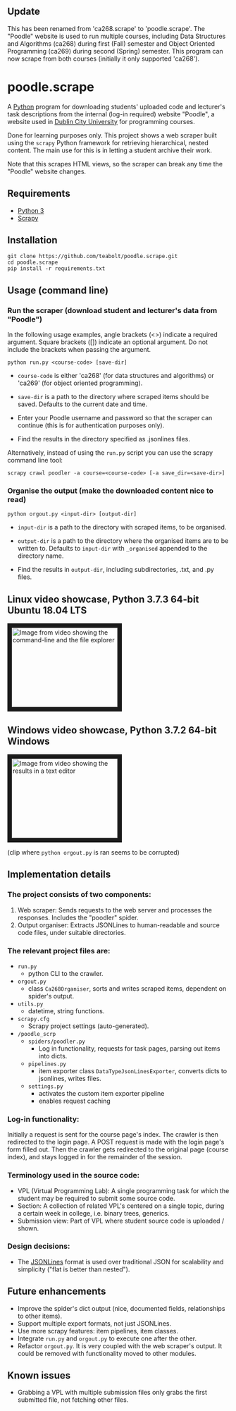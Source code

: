## Update
This has been renamed from 'ca268.scrape' to 'poodle.scrape'. The "Poodle" website is used to run multiple courses, including Data Structures and Algorithms (ca268) during first (Fall) semester and Object Oriented Programming (ca269) during second (Spring) semester. This program can now scrape from both courses (initially it only supported 'ca268').

# poodle.scrape
A <a href="https://www.python.org/">Python</a> program for downloading students' uploaded code and lecturer's task descriptions from the internal (log-in required) website "Poodle", a website used in <a href="https://www.dcu.ie/">Dublin City University</a> for programming courses.

Done for learning purposes only. This project shows a web scraper built using the ```scrapy``` Python framework for retrieving hierarchical, nested content. The main use for this is in letting a student archive their work.

Note that this scrapes HTML views, so the scraper can break any time the "Poodle" website changes.

## Requirements
* <a href="https://www.python.org/downloads/">Python 3</a>
* <a href="https://scrapy.org/">Scrapy</a>

## Installation
```
git clone https://github.com/teabolt/poodle.scrape.git
cd poodle.scrape
pip install -r requirements.txt
```

## Usage (command line)

### Run the scraper (download student and lecturer's data from "Poodle")

In the following usage examples, angle brackets (<>) indicate a required argument. Square brackets ([]) indicate an optional argument. Do not include the brackets when passing the argument.

```
python run.py <course-code> [save-dir]
```
* ```course-code``` is either 'ca268' (for data structures and algorithms) or 'ca269' (for object oriented programming).
* ```save-dir``` is a path to the directory where scraped items should be saved. Defaults to the current date and time.

* Enter your Poodle username and password so that the scraper can continue (this is for authentication purposes only).
* Find the results in the directory specified as .jsonlines files.

Alternatively, instead of using the ```run.py``` script you can use the scrapy command line tool:

```scrapy crawl poodler -a course=<course-code> [-a save_dir=<save-dir>]```


### Organise the output (make the downloaded content nice to read)

```
python orgout.py <input-dir> [output-dir]
```
* ```input-dir``` is a path to the directory with scraped items, to be organised.
* ```output-dir``` is a path to the directory where the organised items are to be written to. Defaults to ```input-dir``` with ```_organised``` appended to the directory name.

* Find the results in ```output-dir```, including subdirectories, .txt, and .py files.

## Linux video showcase, Python 3.7.3 64-bit Ubuntu 18.04 LTS

<a href="https://youtu.be/nFgYS49q0Y4" target="_blank"><img src="http://img.youtube.com/vi/nFgYS49q0Y4/0.jpg" alt="Image from video showing the command-line and the file explorer" width="240" height="180" border="10" /></a>


## Windows video showcase, Python 3.7.2 64-bit Windows

<a href="https://youtu.be/0_TOIR3KRrU" target="_blank"><img src="http://img.youtube.com/vi/0_TOIR3KRrU/0.jpg" alt="Image from video showing the results in a text editor" width="240" height="180" border="10" /></a>

(clip where ```python orgout.py``` is ran seems to be corrupted)


## Implementation details

### The project consists of two components:
1. Web scraper: Sends requests to the web server and processes the responses. Includes the "poodler" spider.
2. Output organiser: Extracts JSONLines to human-readable and source code files, under suitable directories.

### The relevant project files are:
* ```run.py```
  * python CLI to the crawler.
* ```orgout.py```
  * class ```Ca268Organiser```, sorts and writes scraped items, dependent on spider's output.
* ```utils.py```
  * datetime, string functions.
* ```scrapy.cfg```
  * Scrapy project settings (auto-generated).
* ```/poodle_scrp```
  * ```spiders/poodler.py```
    * Log in functionality, requests for task pages, parsing out items into dicts.
  * ```pipelines.py```
    * item exporter class ```DataTypeJsonLinesExporter```, converts dicts to jsonlines, writes files.
  * ```settings.py```
    * activates the custom item exporter pipeline
    * enables request caching


### Log-in functionality:
Initially a request is sent for the course page's index. The crawler is then redirected to the login page. A POST request is made with the login page's form filled out. Then the crawler gets redirected to the original page (course index), and stays logged in for the remainder of the session.


### Terminology used in the source code:
* VPL (Virtual Programming Lab): A single programming task for which the student may be required to submit some source code.
* Section: A collection of related VPL's centered on a single topic, during a certain week in college, i.e. binary trees, generics.
* Submission view: Part of VPL where student source code is uploaded / shown.


### Design decisions:
* The <a href="http://jsonlines.org/">JSONLines</a> format is used over traditional JSON for scalability and simplicity ("flat is better than nested").


## Future enhancements
* Improve the spider's dict output (nice, documented fields, relationships to other items).
* Support multiple export formats, not just JSONLines.
* Use more scrapy features: item pipelines, item classes.
* Integrate ```run.py``` and ```orgout.py``` to execute one after the other.
* Refactor ```orgout.py```. It is very coupled with the web scraper's output. It could be removed with functionality moved to other modules.


## Known issues
* Grabbing a VPL with multiple submission files only grabs the first submitted file, not fetching other files.